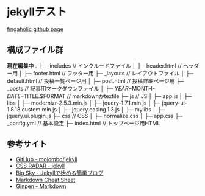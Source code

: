 # jekyllテスト

 [fingaholic github page](http://fingaholic.github.com/ 'fingaholic github page')

## 構成ファイル群

**現在編集中**
	.
	├─ _includes // インクルードファイル
	│  ├─ header.html // ヘッダー用
	│  ├─ footer.html // フッター用
	├─ _layouts // レイアウトファイル
	│  ├─ default.html // 投稿一覧ページ用
	│  ├─ post.html // 投稿詳細ページ用
	├─ _posts // 記事用マークダウンファイル
	│  ├─ $YEAR-$MONTH-$DATE-$TITLE.$FORMAT // markdownかtextile
	├─ js // JS
	│  ├─ app.js
	│  ├─ libs
	│      ├─ modernizr-2.5.3.min.js
	│      ├─ jquery-1.7.1.min.js
	│      ├─ jquery-ui-1.8.18.custom.min.js
	│      ├─ jquery.easing.1.3.js
	│  ├─ mylibs
	│      ├─ jquery.ui.plugin.js
	├─ css // CSS
	│  ├─ normalize.css
	│  ├─ app.css
	├─ _config.yml // 基本設定
	├─ index.html // トップページ用HTML

## 参考サイト
* [GitHub - mojombo/jekyll](https://github.com/mojombo/jekyll 'GitHub - mojombo/jekyll')
* [CSS RADAR - jekyll](http://css.studiomohawk.com/jekyll/2011/06/11/jekyll/ 'CSS RADAR - jekyll')
* [Big Sky - Jekyllで始める簡単ブログ](http://mattn.kaoriya.net/software/lang/ruby/20090409185248.htm 'Big Sky - Jekyllで始める簡単ブログ')
* [Markdown Cheat Sheet](http://support.mashery.com/docs/customizing_your_portal/Markdown_Cheat_Sheet 'Markdown Cheat Sheet')
* [Ginpen - Markdown](http://ginpen.com/2011/12/02/markdown-syntax/ 'Ginpen - Markdown')
